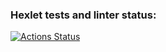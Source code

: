 ### Hexlet tests and linter status:
[![Actions Status](https://github.com/rachmethe/frontend-project-lvl1/workflows/hexlet-check/badge.svg)](https://github.com/rachmethe/frontend-project-lvl1/actions)